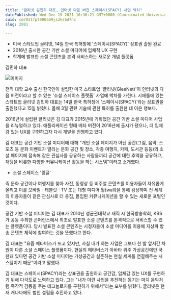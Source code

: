 ```yaml
---
title: "글리넷 김민하 대표, 인터넷 다음 버전 스페이시(SPACY) 사업 박차"
datePublished: Wed Dec 15 2021 10:36:21 GMT+0000 (Coordinated Universal Time)
cuid: cm7021fpt000a09js2ks6d7nc
slug: 2881

---
```



- 미국 스타트업 글리넷, 14일 한국 특허청에 '스페이시(SPACY)' 상표권 출원 완료
- 2016년 출시한 공간 기반 소셜 미디어에 입체적 UX 구현
- 학계에 발표한 소셜 콘텐츠를 본격 서비스하는 새로운 개념 플랫폼

김민하 대표

![이미지](https://cdn.hashnode.com/res/hashnode/image/upload/v1739252510996/3bc477fe-28fc-4089-a50f-4fea6fcebf7d.jpeg)

전직 대학 교수 출신 한국인이 설립한 미국 스타트업 '글리넷(GleeNet)'이 인터넷의 다음 버전이라고 할 수 있는 '소셜 스페이스 플랫폼' 사업에 박차를 가한다. 시애틀에 있는 스타트업 글리넷 김민하 대표는 14일 한국 특허청에 '스페이시(SPACY)'라는 상표권을 출원했다고 15일 밝혔다. 올해 3월 관련 기술에 관한 특허를 출원한 데 이은 행보다.

2016년에 설립된 글리넷은 김 대표가 2015년에 기획했던 공간 기반 소셜 미디어 사업을 리뉴얼하고 있다. 애플리케이션 형태 베타 버전이 2016년에 출시가 됐으나, 더 입체감 있는 UX를 구현하고자 다시 개발을 진행하고 있다.

김 대표는 공간 기반 소셜 미디어에 대해 "개인 소셜 페이지가 아닌 공간(그림, 음악, 스포츠 등 문화 이벤트가 열리는 문화 공간 및 장소, 각종 여행지, 카페, 도서관 등등)의 소셜 페이지에 접속해 같은 관심사를 공유하는 사람들끼리 공간에 대한 추억을 공유하고, 채팅을 비롯한 다양한 커뮤니케이션 활동을 하는 시스템"이라고 소개했다.

* 소셜 스페이스 '링글'

즉 문화 공간이나 여행지를 찾아 사진, 동영상 등 비주얼 콘텐츠를 이용자들이 자유롭게 올리고 이를 모바일ㆍ태블릿ㆍTV 또는 대형 미디어 월(wall)을 통해 감상하며 전 세계의 이용자들이 같은 관심사로 더 응집, 몰입된 커뮤니케이션을 할 수 있는 새로운 포털인 것이다.

공간 기반 소셜 미디어는 김 대표가 2010년 성균관대학교 재직 시 한국방송학회, KBS가 공동 주최한 콘퍼런스에서 최초로 발표한 소셜 콘텐츠를 본격적으로 서비스할 수 있는 플랫폼이다. 당시 발표한 소셜 콘텐츠는 시청자들이 소셜 미디어를 이용해 지상파 방송 콘텐츠 제작에 참여하는 것을 뜻했다고 한다.

김 대표는 "요즘 메타버스가 뜨고 있지만, 사실 내가 하는 사업은 그보다 한 발 앞서간 차원이 다른 소셜 스페이스 플랫폼이다. 현실의 메타버스가 아바타 위주 가상공간에만 국한돼 있다면 공간 기반 소셜 미디어는 가상공간과 실존하는 현실 세계를 연결해주는 시스템이기 때문"이라고 말했다.

김 대표는 스페이시(SPACY)라는 상표권을 출원하고 공간감, 입체감 있는 UX를 구현하기 위해 다각도로 노력하고 있다. 그는 "내가 이런 사업을 추진하는 동기는 마치 음악처럼 즉각적 감동을 주는 테크놀로지를 구현하기 위해서"라는 포부를 밝혔다. 글리넷은 현재 캐나다에도 법인 설립을 추진하고 있다.